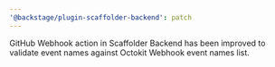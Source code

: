 ```yaml
---
'@backstage/plugin-scaffolder-backend': patch
---
```


GitHub Webhook action in Scaffolder Backend has been improved to validate event names against Octokit Webhook event names list.
